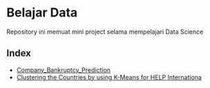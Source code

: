 # Belajar Data

Repository ini memuat mini project selama mempelajari Data Science

## Index
- [Company_Bankruptcy_Prediction](https://github.com/RaisGG/Belajar-data/tree/main/Company_Bankruptcy_Prediction)
- [Clustering the Countries by using K-Means for HELP Internationa](https://github.com/RaisGG/Belajar-data/tree/main/Clustering%20the%20Countries%20by%20using%20K-Means%20for%20HELP%20Internationa)
